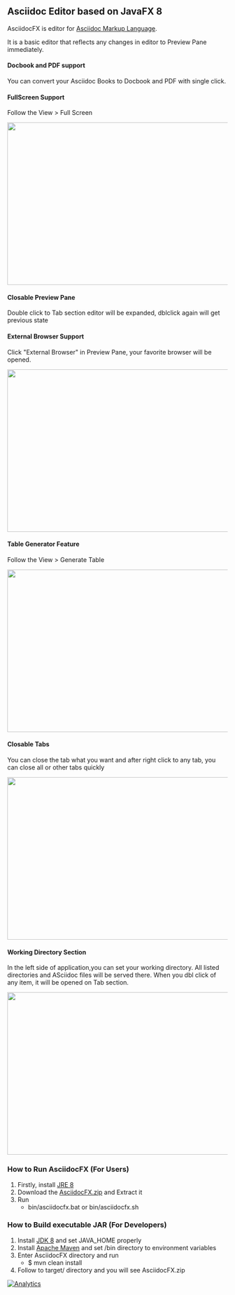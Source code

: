 ## Asciidoc Editor based on JavaFX 8

AsciidocFX is editor for [Asciidoc Markup Language](http://www.methods.co.nz/asciidoc/).

It is a basic editor that reflects any changes in editor to Preview Pane immediately.

#### Docbook and PDF support

You can convert your Asciidoc Books to Docbook and PDF with single click.

#### FullScreen Support

Follow the View > Full Screen

<img src="http://kodcu.com/asciidocfx/ascii-full-screen.png" width="700" height="371"/>

#### Closable Preview Pane

Double click to Tab section editor will be expanded, dblclick again will get previous state

#### External Browser Support

Click "External Browser" in Preview Pane, your favorite browser will be opened.

<img src="http://kodcu.com/asciidocfx/ascii-external.png" width="700" height="371"/>

#### Table Generator Feature

Follow the View > Generate Table

<img src="http://kodcu.com/asciidocfx/ascii-table-generator.png" width="700" height="371"/>

#### Closable Tabs

You can close the tab what you want and after right click to any tab, you can close all or other tabs quickly

<img src="http://kodcu.com/asciidocfx/ascii-closable-tabs.png" width="700" height="371"/>

#### Working Directory Section

In the left side of application,you can set your working directory. All listed directories and ASciidoc files will be served there. When you dbl click of any item, it will be opened on Tab section.

<img src="http://kodcu.com/asciidocfx/ascii-working-directory.png" width="700" height="371"/>

### How to Run AsciidocFX (For Users)

1. Firstly, install  [JRE 8](http://www.oracle.com/technetwork/java/javase/downloads/index.html)
2. Download the [AsciidocFX.zip](https://github.com/rahmanusta/AsciidocFX/releases/download/v1.0.6/AsciidocFX.zip) and Extract it
3. Run
    * bin/asciidocfx.bat or bin/asciidocfx.sh

### How to Build executable JAR (For Developers)

1. Install [JDK 8](http://www.oracle.com/technetwork/java/javase/downloads/index.html) and set JAVA_HOME properly
2. Install [Apache Maven](http://maven.apache.org/download.cgi) and set /bin directory to environment variables
3. Enter AsciidocFX directory and run
    * $ mvn clean install
4. Follow to target/ directory and you will see AsciidocFX.zip

[![Analytics](https://ga-beacon.appspot.com/UA-52823012-1/AsciidocFX/readme)](https://github.com/rahmanusta/AsciidocFX)
